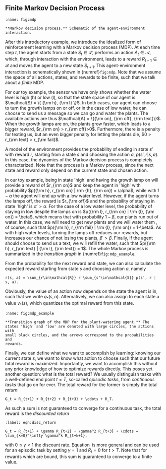 ## Finite Markov Decision Process


```{figure} ../_static/lecture_specific/reinforcement/mdp.png
:name: fig:mdp

**Markov decision process.** Schematic of the agent-environment
interaction.
```

After this introductory example, we introduce the idealized form of
reinforcement learning with a Markov decision process (MDP). At each
time step $t$, the agent starts from a state $S_t\in \mathcal{S}$,
performs an action $A_t\in\mathcal{A}$, which, through interaction with
the environment, leads to a reward $R_{t+1}\in \mathcal{R}$ and moves
the agent to a new state $S_{t+1}$. This agent-environment interaction
is schematically shown in {numref}`fig:mdp`. Note that we assume the space of all actions, states, and rewards to be finite, such that we talk about a *finite* MDP.

For our toy example, the sensor we have only shows whether the water
level is high (h) or low (l), so that the state space of our agent is
$\mathcal{S} = \{ {\rm h}, {\rm l} \}$. In both cases, our agent can
choose to turn the growth lamps on or off, or in the case of low water,
he can choose to send us a message so we can go and water the plants.
The available actions are thus
$\mathcal{A} = \{{\rm on}, {\rm off}, {\rm text}\}$. When the growth
lamps are on, the plants grow faster, which leads to a bigger reward,
$r_{\rm on} > r_{\rm off}>0$. Furthermore, there is a penalty for
texting us, but an even bigger penalty for letting the plants die,
$0 > r_{\rm text} > r_{\rm fail}$.

A model of the environment provides the probability of ending in state
$s'$ with reward $r$, starting from a state $s$ and choosing the action
$a$, $p(s', r | s, a)$. In this case, the dynamics of the Markov
decision process is completely characterized. Note that the process is a
Markov process, since the next state and reward only depend on the
current state and chosen action.

In our toy example, being in state 'high' and having the growth lamp on
will provide a reward of $r_{\rm on}$ and keep the agent in 'high' with
probability $p({\rm h}, r_{\rm on} | \rm {h}, {\rm on}) = \alpha$, while
with $1-\alpha$ the agent will end up with a low water level. However,
if the agent turns the lamps off, the reward is $r_{\rm off}$ and the
probability of staying in state 'high' is $\alpha' > \alpha$. For the
case of a low water level, the probability of staying in low despite the
lamps on is $p({\rm l}, r_{\rm on} | \rm {l}, {\rm on}) = \beta$, which
means that with probability $1 - \beta$, our plants run out of water. In
this case, we will need to get new plants and we will water them , of
course, such that
$p({\rm h}, r_{\rm fail} | \rm {l}, {\rm on}) = 1-\beta$. As with high
water levels, turning the lamps off reduces our rewards, but increases
our chance of not losing the plants, $\beta' > \beta$. Finally, if the
agent should choose to send us a text, we will refill the water, such
that $p({\rm h}, r_{\rm text} | {\rm l}, {\rm text}) = 1$. The whole
Markov process is summarized in the *transition graph* in {numref}`fig:mdp_example`.

From the probability for the next reward and state, we can also
calculate the expected reward starting from state $s$ and choosing
action $a$, namely

```{math}
r(s, a) = \sum_{r\in\mathcal{R}} r \sum_{s'\in\mathcal{S}} p(s', r | s, a).
```

Obviously, the value of an action now depends on the state the agent is
in, such that we write $q_* (s, a)$. Alternatively, we can also assign
to each state a value $v_*(s)$, which quantizes the optimal reward from
this state.

```{figure} ../_static/lecture_specific/reinforcement/mdp_example.png
:name: fig:mdp_example

**Transition graph of the MDP for the plant-watering agent.** The
states 'high' and 'low' are denoted with large circles, the actions with
small black circles, and the arrows correspond to the probabilities and
rewards.
```

Finally, we can define what we want to accomplish by learning: knowing
our current state $s$, we want to know what action to choose such that
our future total reward is maximized. Importantly, we want to accomplish
this without any prior knowledge of how to optimize rewards directly.
This poses yet another question: what is the total reward? We usually
distinguish tasks with a well-defined end point $t=T$, so-called
*episodic tasks*, from *continuous tasks* that go on for ever. The total
reward for the former is simply the total *return*

```{math}
G_t = R_{t+1} + R_{t+2} + R_{t+3} + \cdots + R_T.
```

As such a sum is not guaranteed to converge for a continuous task, the total reward is the *discounted return*

```{math}
:label: eqn:disc_return

G_t = R_{t+1} + \gamma R_{t+2} + \gamma^2 R_{t+3} + \cdots = \sum_{k=0}^\infty \gamma^k R_{t+k+1},
```

with $0 \leq \gamma <  1$ the discount rate.
Equation [](eqn:disc_return) is more general and can be used for an
episodic task by setting $\gamma = 1$ and $R_t = 0$ for $t>T$. Note that
for rewards which are bound, this sum is guaranteed to converge to a
finite value.



